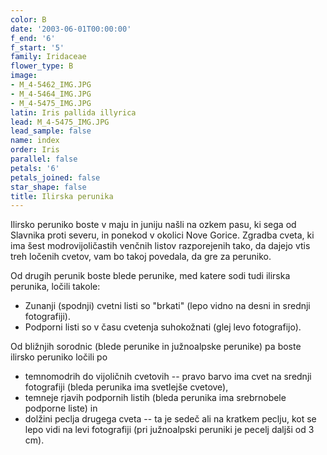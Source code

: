 ```yaml
---
color: B
date: '2003-06-01T00:00:00'
f_end: '6'
f_start: '5'
family: Iridaceae
flower_type: B
image:
- M_4-5462_IMG.JPG
- M_4-5464_IMG.JPG
- M_4-5475_IMG.JPG
latin: Iris pallida illyrica
lead: M_4-5475_IMG.JPG
lead_sample: false
name: index
order: Iris
parallel: false
petals: '6'
petals_joined: false
star_shape: false
title: Ilirska perunika
---
```

Ilirsko peruniko boste v maju in juniju našli na ozkem pasu, ki sega od Slavnika proti severu, in ponekod v okolici Nove Gorice. Zgradba cveta, ki ima šest modrovijoličastih venčnih listov razporejenih tako, da dajejo vtis treh ločenih cvetov, vam bo takoj povedala, da gre za peruniko.

Od drugih perunik boste blede perunike, med katere sodi tudi ilirska perunika, ločili takole:

-   Zunanji (spodnji) cvetni listi so \"brkati\" (lepo vidno na desni in srednji fotografiji).
-   Podporni listi so v času cvetenja suhokožnati (glej levo fotografijo).

Od bližnjih sorodnic (blede perunike in južnoalpske perunike) pa boste ilirsko peruniko ločili po

-   temnomodrih do vijoličnih cvetovih -- pravo barvo ima cvet na srednji fotografiji (bleda perunika ima svetlejše cvetove),
-   temneje rjavih podpornih listih (bleda perunika ima srebrnobele podporne liste) in
-   dolžini peclja drugega cveta -- ta je sedeč ali na kratkem peclju, kot se lepo vidi na levi fotografiji (pri južnoalpski peruniki je pecelj daljši od 3 cm).
